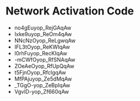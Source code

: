 # Network Activation Code
* no4gEuyop_RejGAqAw
* Ixke9uyop_ReOm4qAw
* NNcNzOyop_ReLgwqAw
* IFL3tOyop_ReKWIqAw
* l0rhFuyop_RecKIqAw
* -mCWfOyop_RfSNAqAw
* ZOeAeOyop_RfUpQqAw
* t5FjnOyop_RfclgqAw
* MfPAjuyop_Ze5dMqAw
* _TGgO-yop_ZeBpIqAw
* VgvlD-yop_Zf660qAw